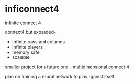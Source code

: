 # inficonnect4

infinite connect 4

connect4 but expanded-
- infinite rows and columns
- infinite players
- memory safe
- scalable

smaller project for a future one -
multidimensional connect 4

plan on training a neural network to play against itself
